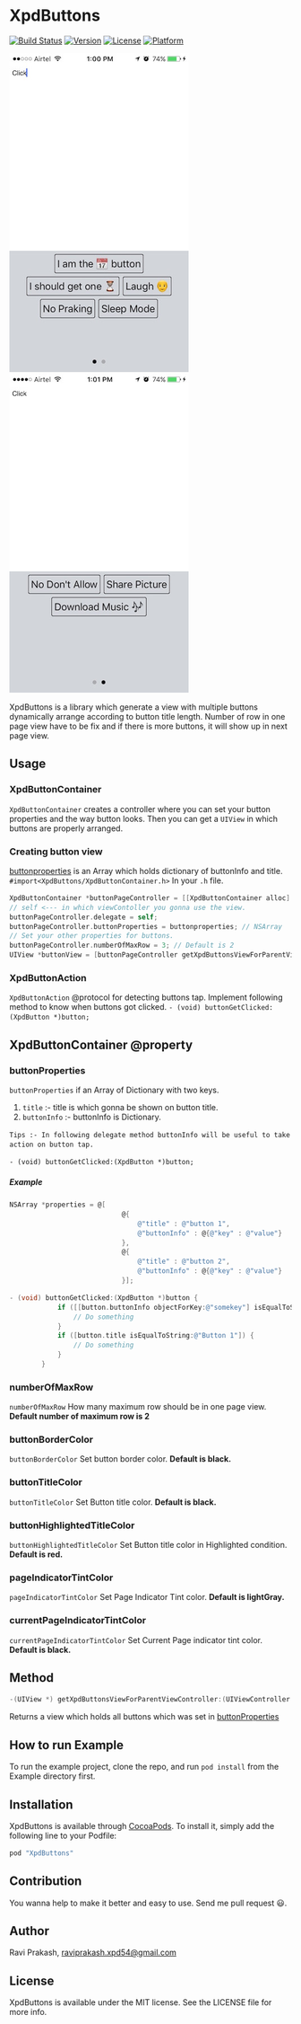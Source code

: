 # XpdButtons

[![Build Status](https://travis-ci.org/xpd54/XpdButtons.svg?branch=master)](https://travis-ci.org/xpd54/XpdButtons)
[![Version](https://img.shields.io/cocoapods/v/XpdButtons.svg?style=flat)](http://cocoapods.org/pods/XpdButtons)
[![License](https://img.shields.io/cocoapods/l/XpdButtons.svg?style=flat)](http://cocoapods.org/pods/XpdButtons)
[![Platform](https://img.shields.io/cocoapods/p/XpdButtons.svg?style=flat)](http://cocoapods.org/pods/XpdButtons)

![firstScreen](./Example/Screenshots/screenshots_1.jpg)
![firstScreen](./Example/Screenshots/screenshots_3.jpg)

XpdButtons is a library which generate a view with multiple buttons dynamically arrange according to button title length. Number of row in one page view have to be fix and if there is more buttons, it will show up in next page view.

## Usage
### XpdButtonContainer
`XpdButtonContainer` creates a controller where you can set your button properties and the way button looks. Then you can get a `UIView` in which buttons are properly arranged.

### Creating button view
[buttonproperties](https://github.com/xpd54/XpdButtons#buttonproperties) is an Array which holds dictionary of buttonInfo and title.
`#import<XpdButtons/XpdButtonContainer.h>` In your `.h` file.

```objective-c
XpdButtonContainer *buttonPageController = [[XpdButtonContainer alloc] init];
// self <--- in which viewContoller you gonna use the view.
buttonPageController.delegate = self;
buttonPageController.buttonProperties = buttonproperties; // NSArray
// Set your other properties for buttons.
buttonPageController.numberOfMaxRow = 3; // Default is 2
UIView *buttonView = [buttonPageController getXpdButtonsViewForParentViewController:self];
```
### XpdButtonAction
`XpdButtonAction` @protocol for detecting buttons tap.
Implement following method to know when buttons got clicked. 
`- (void) buttonGetClicked:(XpdButton *)button;`

## XpdButtonContainer @property
### buttonProperties
`buttonProperties` if an Array of Dictionary with two keys.

1. `title` :- title is which gonna be shown on button title.
2. `buttonInfo` :- buttonInfo is Dictionary.

`Tips :- In following delegate method buttonInfo will be useful to take action on button tap.`

`- (void) buttonGetClicked:(XpdButton *)button;`

##### Example

```objective-c
NSArray *properties = @[
                            @{
                                @"title" : @"button 1",
                                @"buttonInfo" : @{@"key" : @"value"}
                            },
                            @{
                                @"title" : @"button 2",
                                @"buttonInfo" : @{@"key" : @"value"}
                            }];
```

```objective-c
- (void) buttonGetClicked:(XpdButton *)button {
            if ([[button.buttonInfo objectForKey:@"somekey"] isEqualToString:@"somevalue"]) {
                // Do something
            }
            if ([button.title isEqualToString:@"Button 1"]) {
                // Do something
            }                                           
        }
```

### numberOfMaxRow
`numberOfMaxRow` How many maximum row should be in one page view. **Default number of maximum row is 2**

### buttonBorderColor
`buttonBorderColor` Set button border color. **Default is black.**

### buttonTitleColor
`buttonTitleColor` Set Button title color. **Default is black.**

### buttonHighlightedTitleColor
`buttonHighlightedTitleColor` Set Button title color in Highlighted condition. **Default is red.**

### pageIndicatorTintColor
`pageIndicatorTintColor` Set Page Indicator Tint color. **Default is lightGray.**

### currentPageIndicatorTintColor
`currentPageIndicatorTintColor` Set Current Page indicator tint color. **Default is black.**

## Method
```objective-c 
-(UIView *) getXpdButtonsViewForParentViewController:(UIViewController *)parent;
```
Returns a view which holds all buttons which was set in [buttonProperties](https://github.com/xpd54/XpdButtons#buttonproperties)


## How to run Example

To run the example project, clone the repo, and run `pod install` from the Example directory first.

## Installation

XpdButtons is available through [CocoaPods](http://cocoapods.org). To install
it, simply add the following line to your Podfile:

```ruby
pod "XpdButtons"
```
## Contribution
You wanna help to make it better and easy to use. Send me pull request 😃.
## Author

Ravi Prakash, raviprakash.xpd54@gmail.com

## License

XpdButtons is available under the MIT license. See the LICENSE file for more info.
